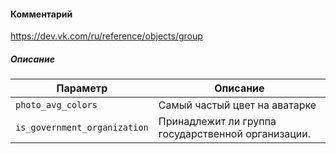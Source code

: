 #### Комментарий

https://dev.vk.com/ru/reference/objects/group

##### Описание

|Параметр|Описание|
|-|-|
|`photo_avg_colors`|Самый частый цвет на аватарке|
|`is_government_organization`|Принадлежит ли группа государственной организации.|

